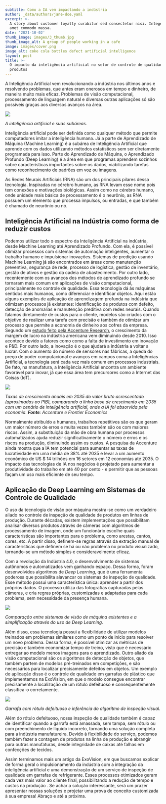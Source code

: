 ```yaml
---
subtitle: Como a IA vem impactando a indústria
author: _data/authors/jane-doe.yaml
excerpt: >-
  A story about customer loyalty curabitur sed consectetur nisi. Integer sit
  amet commodo massa.
date: '2021-10-02'
thumb_image: images/3_thumb.jpg
thumb_image_alt: A group of people working in a cafe
image: images/cover.png
image_alt: coke cola bottles defect artificial intelligence
layout: post
title: >-
  O impacto da inteligência artificial no setor de controle de qualidade de
  produtos
---
```

A Inteligência Artificial vem revolucionando a indústria nos últimos anos e resolvendo problemas, que antes eram onerosos em tempo e dinheiro, de maneira muito mais eficaz. Problemas de visão computacional, processamento de linguagem natural e diversas outras aplicações só são possíveis graças aos diversos avanços na área.

![](https://s3.us-west-2.amazonaws.com/secure.notion-static.com/c2ea8553-8b93-4859-b36b-0d8a151425d1/Untitled.png?X-Amz-Algorithm=AWS4-HMAC-SHA256\&X-Amz-Credential=AKIAT73L2G45O3KS52Y5%2F20210210%2Fus-west-2%2Fs3%2Faws4\_request\&X-Amz-Date=20210210T152505Z\&X-Amz-Expires=86400\&X-Amz-Signature=77857194e21e93538d9715d6913c410de7ceb674b8eda47fc0b96c8d69b009f4\&X-Amz-SignedHeaders=host\&response-content-disposition=filename%20%3D%22Untitled.png%22)

*A inteligência artificial e suas subáreas.*

Inteligência artificial pode ser definida como qualquer método que permite computadores imitar a inteligência humana. Já a parte de Aprendizado de Máquina (Machine Learning) é a subárea de Inteligência Artificial que aprende com os dados utilizando métodos estatísticos sem ser diretamente programada para isso. Parte do Aprendizado de Máquina, o Aprendizado Profundo (Deep Learning) é a área em que programas aprendem sozinhos sobre características importantes sobre os dados, viabilizando tarefas como reconhecimento de padrões em voz ou imagens.

As Redes Neurais Artificiais (RNA) são um dos principais pilares dessa tecnologia. Inspiradas no cérebro humano, as RNA levam esse nome pois tem conexões e motivações biológicas. Assim como no cérebro humano, onde unidade mais básica de processamento é o neurônio, as RNA possuem um elemento que processa impulsos, ou entradas, e que também é chamado de neurônio ou nó.

## **Inteligência Artificial na Indústria como forma de reduzir custos**

Podemos utilizar todo o espectro da Inteligência Artificial na indústria, desde Machine Learning até Aprendizado Profundo. Com ela, é possível otimizar processos com sistemas de automação inteligentes, aumentar o trabalho humano e impulsionar inovações. Sistemas de predição usando Machine Learning já são encontrados em áreas como manutenção preventiva, segurança de rede, processo de logística, gestão de inventário, gestão de ativos e gestão da cadeia de abastecimento. Por outro lado, recentemente com os avanços dos métodos de aprendizado profundo se tornaram mais comum em aplicações de visão computacional, principalmente no controle de qualidade. Essa tecnologia dá às máquinas sentidos mais humanos, como diferenciar e identificar objetos. Aqui estão alguns exemplos de aplicação de aprendizagem profunda na indústria que otimizam processos já existentes: identificação de produtos com defeito, detecção de anomalias e manutenção preditiva com redes neurais. Quando falamos diretamente de custos para o cliente, modelos são criados com o objetivo de realizar uma tarefa com precisão e também de otimizar um processo que permite a economia de dinheiro aos cofres da empresa. Segundo um [estudo feito pela Accenture Research](https://www.accenture.com/pt-pt/insight-ai-industry-growth), o crescimento da margem de lucro na indústria americana vem diminuindo desde 2010. Isso acontece devido a fatores como como a falta de investimento em inovação e P\&D. Por outro lado, a inovação é o que ajudará a indústria a voltar a lucrar. Com o aumento do número de sensores nas fábricas, a queda do preço de poder computacional e avanços em campos coma a Inteligências Artificial, a tecnologia será cada vez mais comum em processos industriais. De fato, na manufatura, a Inteligência Artificial encontra um ambiente favorável para inovar, já que essa área tem precursores como a Internet das Coisas (IoT).

![](https://s3.us-west-2.amazonaws.com/secure.notion-static.com/4076ed52-369c-4548-be42-bc272932eede/Untitled.png?X-Amz-Algorithm=AWS4-HMAC-SHA256\&X-Amz-Credential=AKIAT73L2G45O3KS52Y5%2F20210210%2Fus-west-2%2Fs3%2Faws4\_request\&X-Amz-Date=20210210T152543Z\&X-Amz-Expires=86400\&X-Amz-Signature=f8658eb0a73b66e4e3f7d0e26738475d63ab0bbfff637ab4bfe009d3bfeb82aa\&X-Amz-SignedHeaders=host\&response-content-disposition=filename%20%3D%22Untitled.png%22)

*Taxas de crescimento anuais em 2035 do valor bruto acrescentado (aproximadas ao PIB), comparando a linha base de crescimento em 2035 com um cenário de inteligência artificial, onde a IA foi absorvida pela economia. **Fonte**: Accenture e Frontier Economics*

Normalmente atribuído a humanos, trabalhos repetitivos são os que geram um maior número de erros e muita vezes também são os com maiores riscos. Assim, a substituição da mão de obra humana por processos automatizados ajuda reduzir significativamente o número e erros e os riscos na produção, diminuindo assim os custos. A pesquisa da Accenture ainda mostra que a IA tem potencial para aumentar as taxas de lucratividade em uma média de 38% até 2035 e levar a um aumento econômico de US $ 14 trilhões em 16 setores em 12 economias até 2035. O impacto das tecnologias de IA nos negócios é projetado para aumentar a produtividade do trabalho em até 40 por cento - e permitir que as pessoas façam um uso mais eficiente de seu tempo.

## **Aplicação de Deep Learning em Sistemas de Controle de Qualidade**

O uso da tecnologia de visão por máquina mostra-se como um verdadeiro aliado no controle de inspeção de qualidade de produtos em linhas de produção. Durante décadas, existem implementações que possibilitam analisar diversos produtos através de câmeras com algoritmos de processamento de imagem, onde um funcionário escolhe quais características são importantes para o problema, como arestas, cantos, cores, etc. A partir disso, definem-se regras através da extração manual de características que definem se há ou não problema no produto visualizado, tornando-se um método simples e consideravelmente eficaz.

Com a revolução da Indústria 4.0, o desenvolvimento de sistemas autônomos e automatizados vem ganhando espaço. Dessa forma, foram desenvolvidos algoritmos de *Deep Learning*, que é uma ferramenta poderosa que possibilita alavancar os sistemas de inspeção de qualidade. Esse método possui uma característica única: aprender a partir dos próprios dados. O processo utiliza das fotografias capturadas pelas câmeras, e cria regras próprias, customizadas e adaptadas para cada problema, sem necessidade da presença humana.

![](https://s3.us-west-2.amazonaws.com/secure.notion-static.com/abeaa8ea-aec5-4a20-9198-61e3ddff418f/Untitled.png?X-Amz-Algorithm=AWS4-HMAC-SHA256\&X-Amz-Credential=AKIAT73L2G45O3KS52Y5%2F20210210%2Fus-west-2%2Fs3%2Faws4\_request\&X-Amz-Date=20210210T152609Z\&X-Amz-Expires=86400\&X-Amz-Signature=ab206af81718b17a977560cda4bdbe763a4822a637263753f23e28c40c979226\&X-Amz-SignedHeaders=host\&response-content-disposition=filename%20%3D%22Untitled.png%22)

*Comparação entre sistemas de visão de máquina existentes e a simplificação através do uso de Deep Learning.*

Além disso, essa tecnologia possui a flexibilidade de utilizar modelos treinados em problemas similares como um ponto de início para resolver um novo problema. Dessa forma, é possível otimizar as métricas de precisão e também economizar tempo de treino, visto que é necessário entregar ao modelo menos imagens para o aprendizado. Outro aliado da visão computacional são os algoritmos de detecção de objetos, que também partem de modelos pré-treinados em competições, e são necessários para localizar precisamente defeitos em objetos. Um exemplo de aplicação disso é o controle de qualidade em garrafas de plástico que implementamos na ExoVision, em que o modelo consegue encontrar precisamente a localização de um rótulo defeituoso e consequentemente classifica-o corretamente.

![](https://s3.us-west-2.amazonaws.com/secure.notion-static.com/56c98db1-09a1-45b8-9e49-e5118a8d7346/Untitled.png?X-Amz-Algorithm=AWS4-HMAC-SHA256\&X-Amz-Credential=AKIAT73L2G45O3KS52Y5%2F20210210%2Fus-west-2%2Fs3%2Faws4\_request\&X-Amz-Date=20210210T152613Z\&X-Amz-Expires=86400\&X-Amz-Signature=60a3b5554c0e7bcef8c4a4e7355539a194435d9955cfae364010d19484623580\&X-Amz-SignedHeaders=host\&response-content-disposition=filename%20%3D%22Untitled.png%22)

*Garrafa com rótulo defeituoso e inferência do algoritmo de inspeção visual.*

Além do rótulo defeituoso, nossa inspeção de qualidade também é capaz de identificar quando a garrafa está amassada, sem tampa, sem rótulo ou com preenchimento de líquido incorreto, tornando uma solução completa para a indústria manufatureira. Devido à flexibilidade do serviço, podemos também fazer a contagem  de produtos na linha de produção e abrangir para outras manufaturas, desde integridade de caixas até falhas em confecções de tecidos.

Assim terminamos mais um artigo da ExoVision, em que buscamos explicar de forma geral o impulsionamento da indústria com a integração da inteligência artificial e uma demonstração de um serviço de inspeção de qualidade em garrafas de refrigerante. Esses processos otimizados geram cada vez mais valor ao cliente final, possibilitando a redução de tempo e custos na produção . Se achar a solução interessante, será um prazer apresentar nossas soluções e projetar uma prova de conceito customizada à sua empresa! Abraço e até a próxima.
